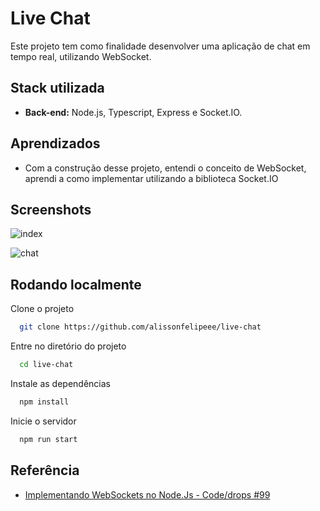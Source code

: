 
# Live Chat 

Este projeto tem como finalidade desenvolver uma aplicação de chat em tempo real, utilizando WebSocket.


## Stack utilizada

+ **Back-end:** Node.js, Typescript, Express e Socket.IO.


## Aprendizados

+ Com a construção desse projeto, entendi o conceito de WebSocket, aprendi a como implementar utilizando a biblioteca Socket.IO


## Screenshots

![index](https://media.discordapp.net/attachments/753576544819085382/1106932416620273724/index.png)

![chat](https://media.discordapp.net/attachments/753576544819085382/1106932426095218808/chat.png?width=956&height=433)


## Rodando localmente

Clone o projeto

```bash
  git clone https://github.com/alissonfelipeee/live-chat
```

Entre no diretório do projeto

```bash
  cd live-chat
```

Instale as dependências

```bash
  npm install
```

Inicie o servidor

```bash
  npm run start
```


## Referência

 - [Implementando WebSockets no Node.Js - Code/drops #99](https://www.youtube.com/watch?v=xEpE7DSOvVw)
